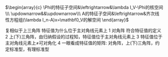 $\begin{array}{c}
\Phi的特征子空间&\leftrightarrow&\lambda I_V-\Phi的核空间\\\
\updownarrow&&\updownarrow\\\
A的特征子空间&\leftrightarrow&齐次线性方程组(\lambda I_n-A)x=\mathbf0_V的解空间
\end{array}$

复相似于上三角阵
特征值为什么位于主对角线元素上
1 对角阵 符合特征值的定义
2 上(下)三角阵，由归纳假设的过程知，特征值位于主对角线元素上
3 特征值位于主对角线元素上$\neq$可对角化
4 一眼看成特征值的矩阵: 对角阵，上(下)三角阵，约定标准型，有理标准型
